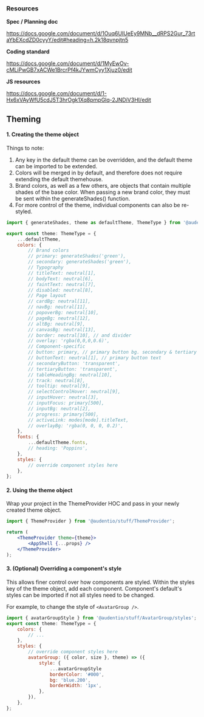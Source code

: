 ### Resources

**Spec / Planning doc**

https://docs.google.com/document/d/1Ouq6UIUeEy9MNb__dRPS2Gur_73rtaYbEXcdZD0cyyY/edit#heading=h.2k18qvnpjtn5

**Coding standard**

https://docs.google.com/document/d/1MyEwOv-cMLiPwGB7xACWe1BrcrPf4kJYwmCyy1Xjuz0/edit

**JS resources**

https://docs.google.com/document/d/1-Hx6xVAyWfU5cdJ5T3hrOgk1Xq8pmpGlq-2JNDiV3HI/edit

## Theming

#### 1. Creating the theme object

Things to note:

1. Any key in the default theme can be overridden, and the default theme can be imported to be extended.
2. Colors will be merged in by default, and therefore does not require extending the default themehouse.
3. Brand colors, as well as a few others, are objects that contain multiple shades of the base color. When passing a new brand color, they must be sent within the generateShades() function.
4. For more control of the theme, individual components can also be re-styled.

```jsx
import { generateShades, theme as defaultTheme, ThemeType } from '@audentio/stuff/theme';

export const theme: ThemeType = {
    ...defaultTheme,
    colors: {
        // Brand colors
        // primary: generateShades('green'),
        // secondary: generateShades('green'),
        // Typography
        // titleText: neutral[1],
        // bodyText: neutral[6],
        // faintText: neutral[7],
        // disabled: neutral[8],
        // Page layout
        // cardBg: neutral[11],
        // navBg: neutral[11],
        // popoverBg: neutral[10],
        // pageBg: neutral[12],
        // altBg: neutral[9],
        // canvasBg: neutral[13],
        // border: neutral[10], // and divider
        // overlay: 'rgba(0,0,0,0.6)',
        // Component-specific
        // button: primary, // primary button bg. secondary & tertiary button text - uses .500
        // buttonText: neutral[1], // primary button text
        // secondaryButton: 'transparent',
        // tertiaryButton: 'transparent',
        // tableHeadingBg: neutral[10],
        // track: neutral[8],
        // tooltip: neutral[9],
        // selectControlHover: neutral[9],
        // inputHover: neutral[3],
        // inputFocus: primary[500],
        // inputBg: neutral[2],
        // progress: primary[500],
        // activeLink: modes[mode].titleText,
        // overlayBg: 'rgba(0, 0, 0, 0.2)',
    },
    fonts: {
        ...defaultTheme.fonts,
        // heading: 'Poppins',
    },
    styles: {
        // override component styles here
    },
};
```

#### 2. Using the theme object

Wrap your project in the ThemeProvider HOC and pass in your newly created theme object.

```jsx
import { ThemeProvider } from '@audentio/stuff/ThemeProvider';

return (
    <ThemeProvider theme={theme}>
        <AppShell {...props} />
    </ThemeProvider>
);
```

#### 3. (Optional) Overriding a component's style

This allows finer control over how components are styled. Within the styles key of the theme object, add each component. Component's default's styles can be imported if not all styles need to be changed.

For example, to change the style of `<AvatarGroup />`.

```jsx
import { avatarGroupStyle } from '@audentio/stuff/AvatarGroup/styles';
export const theme: ThemeType = {
    colors: {
        // ...
    },
    styles: {
        // override component styles here
        avatarGroup: ({ color, size }, theme) => ({
            style: {
                ...avatarGroupStyle
                borderColor: '#000',
                bg: 'blue.200',
                borderWidth: '1px',
            },
        }),
    },
};
```
